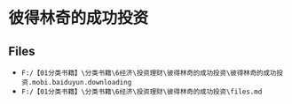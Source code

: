 # 彼得林奇的成功投资

## Files

- `F:/【01分类书籍】\分类书籍\6经济\投资理财\彼得林奇的成功投资\彼得林奇的成功投资.mobi.baiduyun.downloading`
- `F:/【01分类书籍】\分类书籍\6经济\投资理财\彼得林奇的成功投资\files.md`
